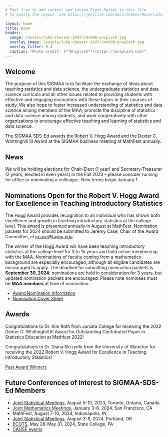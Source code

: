 ```yaml
---
# Feel free to add content and custom Front Matter to this file.
# To modify the layout, see https://jekyllrb.com/docs/themes/#overriding-theme-defaults

layout: home
title: Home
header:
  image: /assets/luke-chesser-JKUTrJ4vK00-unsplash.jpg
  overlay_image: /assets/luke-chesser-JKUTrJ4vK00-unsplash.jpg
  overlay_filter: 0.4
  caption: "Photo credit: [**Unsplash**](https://unsplash.com)"
---
```


## Welcome

The purpose of this SIGMAA is to facilitate the exchange of ideas about teaching statistics and data science, the undergraduate statistics and data science curricula and all other issues related to providing students with effective and engaging encounters with these topics in their courses of study.  We also hope to foster increased understanding of statistics and data science among members of the MAA, promote the discipline of statistics and data science among students, and work cooperatively with other organizations to encourage effective teaching and learning of statistics and data science.

The SIGMAA SDS-Ed awards the Robert V. Hogg Award and the Dexter C. Whittinghill III Award at the SIGMAA business meeting at MathFest annually.

## News

We will be holding elections for Chair-Elect (1 year) and Secretary-Treasurer (2 years, elected in even years) in the Fall 2023 – please consider running for office or nominating a colleague. New terms begin January 1.

## Nominations Open for the Robert V. Hogg Award for Excellence in Teaching Introductory Statistics

The Hogg Award provides recognition to an individual who has shown both excellence and growth in teaching introductory statistics at the college level. This award is presented annually in August at MathFest. Nomination packets for 2024 should be submitted to Jeremy Case, Chair of the Award Committee, at [jrcase@taylor.edu](mailto:jrcase@taylor.edu).

The winner of the Hogg Award will have been teaching introductory statistics at the college level for 3 to 15 years and hold active membership with the MAA. Nominations of faculty coming from a mathematics background are especially encouraged, although all eligible candidates are encouraged to apply. The deadline for submitting nomination packets is **September 30, 2024**; nominations are held in consideration for 3 years, but updated nomination packets are encouraged. Please note nominees must be **MAA members** at time of nomination.

- [Award Nomination Information](https://docs.google.com/document/d/1lQmHzuSOLMG9oN2qz0BoWBinmo8KUO6aC0W9Hkgu0cM/edit?usp=sharing)
- [Nomination Cover Sheet](/Hogg_award/SIGMAA-Award-Nomination-Cover-Sheet.pdf)

## Awards

Congratulations to Dr. Kim Roth from Juniata College for receiving the 2022 Dexter C. Whittinghill III Award for Outstanding Contributed Paper in Statistics Education at Mathfest 2022!

Congratulations to Dr. Diana Skrzydlo from the University of Waterloo for receiving the 2022 Robert V. Hogg Award for Excellence in Teaching Introductory Statistics!

[Past Award Winners](/awards)

## Future Conferences of Interest to SIGMAA-SDS-Ed Members

- [Joint Statistical Meetings](https://ww2.amstat.org/meetings/jsm/2023/), August 5-10, 2023, Toronto, Ontario, Canada
- [Joint Mathematics Meetings](https://www.jointmathematicsmeetings.org/meetings/national/jmm2024/2300_program.html), January 3-6, 2024, San Francisco, CA
- MathFest, August 7-10, 2024, Indianapolis, IN
- [Joint Statistical Meetings](https://ww2.amstat.org/meetings/jsm/2024/), August 3-8, 2024, Portland, OR
- [ECOTS](https://www.causeweb.org/cause/ecots/ecots24), May 28-May 31, 2024, State College, PA
- [CAUSE events](https://causeweb.org/cause/events)
